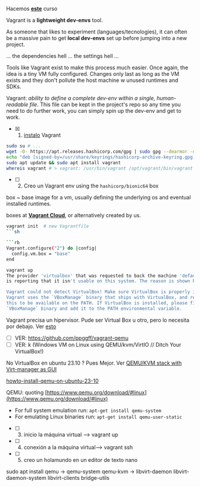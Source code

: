 Hacemos [**este**](https://dev.to/carltonupp/vagrant-101-35pj) curso

Vagrant is a **lightweight dev-envs** tool.

As someone that likes to experiment (languages/tecnologies), it can often be a massive pain to get **local dev-envs** set up before jumping into a new project.

... the dependencies hell ... the settings hell ... 

Tools like Vagrant exist to make this process much easier. Once again, the idea is a tiny VM fully configured. Changes only last as long as the VM exists and they don't pollute the host machine w unused runtimes and SDKs.

Vagrant: *ability to define a complete dev-env within a single, human-readable file*. This file can be kept in the project's repo so any time you need to do further work, you can simply spin up the dev-env and get to work.

- [x] 1. [instalo](https://developer.hashicorp.com/vagrant/install#linux) Vagrant 

```sh
sudo su # ...
wget -O- https://apt.releases.hashicorp.com/gpg | sudo gpg --dearmor -o /usr/share/keyrings/hashicorp-archive-keyring.gpg
echo "deb [signed-by=/usr/share/keyrings/hashicorp-archive-keyring.gpg] https://apt.releases.hashicorp.com $(lsb_release -cs) main" | sudo tee /etc/apt/sources.list.d/hashicorp.list
sudo apt update && sudo apt install vagrant
whereis vagrant # > vagrant: /usr/bin/vagrant /opt/vagrant/bin/vagrant
```

- [ ] 2. Creo un Vagrant env using the `hashicorp/bionic64` box

box ~ base image for a vm, usually defining the underlying os and eventual installed runtimes.

boxes at **[Vagrant Cloud](https://app.vagrantup.com/boxes/search)**, or alternatively created by us.

```sh
vagrant init  # new Vagrantfile
```sh

```rb
Vagrant.configure("2") do |config|
  config.vm.box = "base"
end
```

```sh
vagrant up
The provider 'virtualbox' that was requested to back the machine 'default' 
is reporting that it isn't usable on this system. The reason is shown below:

Vagrant could not detect VirtualBox! Make sure VirtualBox is properly installed.
Vagrant uses the `VBoxManage` binary that ships with VirtualBox, and requires
this to be available on the PATH. If VirtualBox is installed, please find the
`VBoxManage` binary and add it to the PATH environmental variable.
```

Vagrant precisa un hipervisor. Pude ser Virtual Box u otro, pero lo necesita por debajo.
Ver [esto](https://tecnolitas.com/blog/laboratorio-multi-maquina-con-vagrant/) 

- [ ] VER: https://github.com/ppggff/vagrant-qemu
- [ ] VER: k (Windows VM on Linux using QEMU/kvm/VirtIO // Ditch Your VirtualBox!)

No VirtualBox en ubuntu 23.10 ? Pues Mejor.
Ver [QEMU/KVM stack with Virt-manager as GUI](https://askubuntu.com/questions/1491265/ubuntu-23-10-no-virtualbox-available-what-can-be-done)

[howto-install-qemu-on-ubuntu-23-10](https://askubuntu.com/questions/1490805/how-do-i-install-qemu-on-ubuntu-23-10)

QEMU: quoting [https://www.qemu.org/download/#linux](https://www.qemu.org/download/#linux) 
- For full system emulation run: `apt-get install qemu-system`
- For emulating Linux binaries run: `apt-get install qemu-user-static`

- [ ] 3. inicio la máquina virtual --> vagrant up
- [ ] 4. conexión a la máquina virtual--> vagrant ssh
- [ ] 5. creo un holamundo en un editor de texto nano

sudo apt install 
qemu -> qemu-system
qemu-kvm -> 
libvirt-daemon 
libvirt-daemon-system 
libvirt-clients 
bridge-utils
